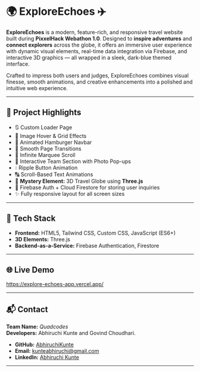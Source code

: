 # 🌍 ExploreEchoes ✈️
**ExploreEchoes** is a modern, feature-rich, and responsive travel website built during **PixxelHack Webathon 1.0**. Designed to **inspire adventures** and **connect explorers** across the globe, it offers an immersive user experience with dynamic visual elements, real-time data integration via Firebase, and interactive 3D graphics — all wrapped in a sleek, dark-blue themed interface.  

Crafted to impress both users and judges, ExploreEchoes combines visual finesse, smooth animations, and creative enhancements into a polished and intuitive web experience.

---

## 🚀 Project Highlights

- 🔃 Custom Loader Page  
- 📸 Image Hover & Grid Effects  
- 📱 Animated Hamburger Navbar  
- 🔄 Smooth Page Transitions  
- 🏃 Infinite Marquee Scroll  
- 👥 Interactive Team Section with Photo Pop-ups  
- 💧 Ripple Button Animation  
- 🔠 Scroll-Based Text Animations  
- 🎁 **Mystery Element:** 3D Travel Globe using **Three.js**  
- 🔐 Firebase Auth + Cloud Firestore for storing user inquiries  
- ✨ Fully responsive layout for all screen sizes

---

## 🧰 Tech Stack

- **Frontend:** HTML5, Tailwind CSS, Custom CSS, JavaScript (ES6+)
- **3D Elements:** Three.js
- **Backend-as-a-Service:** Firebase Authentication, Firestore

---

## 🌐 Live Demo

https://explore-echoes-app.vercel.app/

---

## 📬 Contact

**Team Name:** *Quadcodes*  
**Developers:** Abhiruchi Kunte and Govind Choudhari.
* **GitHub:** [AbhiruchiKunte](https://github.com/AbhiruchiKunte)
* **Email:** [kunteabhiruchi@gmail.com](mailto:kunteabhiruchi@gmail.com) 
* **LinkedIn:** [Abhiruchi Kunte](https://www.linkedin.com/in/abhiruchi-kunte-00602b28b/)
---
